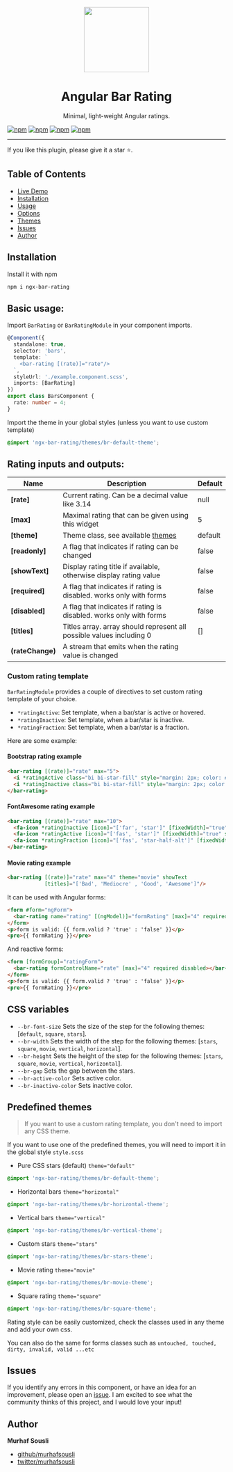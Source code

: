 <p align="center">
  <img height="150px" width="150px" style="text-align: center;" src="https://cdn.rawgit.com/MurhafSousli/ngx-bar-rating/af32c04d/assets/logo.svg">
  <h1 align="center">Angular Bar Rating</h1>
  <p align="center">Minimal, light-weight Angular ratings.</p>
</p>

[![npm](https://img.shields.io/badge/demo-online-ed1c46.svg)](https://ngx-bar-rating.netlify.app/)
[![npm](https://img.shields.io/badge/stackblitz-online-orange.svg)](https://stackblitz.com/edit/ngx-bar-rating)
[![npm](https://img.shields.io/npm/v/ngx-bar-rating.svg)](https://www.npmjs.com/package/ngx-bar-rating)
[![npm](https://img.shields.io/npm/l/express.svg?maxAge=2592000)](/LICENSE)

___

If you like this plugin, please give it a star ⭐.

## Table of Contents

- [Live Demo](https://ngx-bar-rating.netlify.app/)
- [Installation](#installation)
- [Usage](#usage)
- [Options](#options)
- [Themes](#themes)
- [Issues](#issues)
- [Author](#author)

<a name="installation"/>

## Installation

Install it with npm

```bash
npm i ngx-bar-rating
```


<a name="usage"/>

## Basic usage:

Import `BarRating` or `BarRatingModule` in your component imports.

```ts
@Component({
  standalone: true,
  selector: 'bars',
  template: `
    <bar-rating [(rate)]="rate"/>
  `,
  styleUrl: './example.component.scss',
  imports: [BarRating]
})
export class BarsComponent {
  rate: number = 4;
}
```

Import the theme in your global styles (unless you want to use custom template)

```scss
@import 'ngx-bar-rating/themes/br-default-theme';
```

<a name="options"/>

## Rating inputs and outputs:

| Name             | Description                                                          | Default |
|------------------|----------------------------------------------------------------------|---------|
| **[rate]**       | Current rating. Can be a decimal value like 3.14                     | null    |
| **[max]**        | Maximal rating that can be given using this widget                   | 5       |
| **[theme]**      | Theme class, see available [themes](#themes)                         | default |
| **[readonly]**   | A flag that indicates if rating can be changed                       | false   |
| **[showText]**   | Display rating title if available, otherwise display rating value    | false   |
| **[required]**   | A flag that indicates if rating is disabled. works only with forms   | false   |
| **[disabled]**   | A flag that indicates if rating is disabled. works only with forms   | false   |
| **[titles]**     | Titles array. array should represent all possible values including 0 | []      |
| **(rateChange)** | A stream that emits when the rating value is changed                 |         |

### Custom rating template

`BarRatingModule` provides a couple of directives to set custom rating template of your choice.

- `*ratingActive`: Set template, when a bar/star is active or hovered.
- `*ratingInactive`: Set template, when a bar/star is inactive.
- `*ratingFraction`: Set template, when a bar/star is a fraction.

Here are some example:

#### Bootstrap rating example

```html
<bar-rating [(rate)]="rate" max="5">
  <i *ratingActive class="bi bi-star-fill" style="margin: 2px; color: #edb867"></i>
  <i *ratingInactive class="bi bi-star-fill" style="margin: 2px; color: #d2d2d2"></i>
</bar-rating>
```

#### FontAwesome rating example

```html
<bar-rating [(rate)]="rate" max="10">
  <fa-icon *ratingInactive [icon]="['far', 'star']" [fixedWidth]="true" size="lg" style="color: #d2d2d2"/>
  <fa-icon *ratingActive [icon]="['fas', 'star']" [fixedWidth]="true" size="lg" style="color: #50e3c2"/>
  <fa-icon *ratingFraction [icon]="['fas', 'star-half-alt']" [fixedWidth]="true" size="lg" style="color: #50e3c2"/>
</bar-rating>
```

#### Movie rating example

```html
<bar-rating [(rate)]="rate" max="4" theme="movie" showText
            [titles]="['Bad', 'Mediocre' , 'Good', 'Awesome']"/>
```

It can be used with Angular forms:

```html
<form #form="ngForm">
  <bar-rating name="rating" [(ngModel)]="formRating" [max]="4" required disabled></bar-rating>
</form>
<p>form is valid: {{ form.valid ? 'true' : 'false' }}</p>
<pre>{{ formRating }}</pre>
```

And reactive forms:

```html
<form [formGroup]="ratingForm">
  <bar-rating formControlName="rate" [max]="4" required disabled></bar-rating>
</form>
<p>form is valid: {{ form.valid ? 'true' : 'false' }}</p>
<pre>{{ formRating }}</pre>
```

## CSS variables

- `--br-font-size` Sets the size of the step for the following themes: [`default`, `square`, `stars`].
- `--br-width` Sets the width of the step for the following themes: [`stars`, `square`, `movie`, `vertical`, `horizontal`].
- `--br-height` Sets the height of the step for the following themes: [`stars`, `square`, `movie`, `vertical`, `horizontal`].
- `--br-gap` Sets the gap between the stars.
- `--br-active-color` Sets active color.
- `--br-inactive-color` Sets inactive color.

<a name="themes"/>

## Predefined themes

> If you want to use a custom rating template, you don't need to import any CSS theme.

If you want to use one of the predefined themes, you will need to import it in the global style `style.scss`

- Pure CSS stars (default) `theme="default"`

```css
@import 'ngx-bar-rating/themes/br-default-theme';
```

- Horizontal bars `theme="horizontal"`

```css
@import 'ngx-bar-rating/themes/br-horizontal-theme';
```

- Vertical bars `theme="vertical"`

```css
@import 'ngx-bar-rating/themes/br-vertical-theme';
```

- Custom stars `theme="stars"`

```css
@import 'ngx-bar-rating/themes/br-stars-theme';
```

- Movie rating `theme="movie"`

```css
@import 'ngx-bar-rating/themes/br-movie-theme';
```

- Square rating `theme="square"`

```css
@import 'ngx-bar-rating/themes/br-square-theme';
```

Rating style can be easily customized, check the classes used in any theme and add your own css.

You can also do the same for forms classes such as `untouched, touched, dirty, invalid, valid ...etc`

<a name="issues"/>

## Issues

If you identify any errors in this component, or have an idea for an improvement, please open
an [issue](https://github.com/MurhafSousli/ngx-bar-rating/issues). I am excited to see what the community thinks of this
project, and I would love your input!

<a name="author"/>

## Author

**Murhaf Sousli**

- [github/murhafsousli](https://github.com/MurhafSousli)
- [twitter/murhafsousli](https://twitter.com/MurhafSousli)

